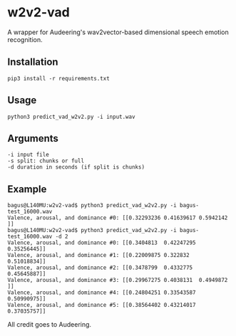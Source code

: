 # w2v2-vad
A wrapper for Audeering's wav2vector-based dimensional speech emotion recognition.

## Installation
    pip3 install -r requirements.txt
    
## Usage
    python3 predict_vad_w2v2.py -i input.wav

## Arguments
```
-i input file  
-s split: chunks or full  
-d duration in seconds (if split is chunks)  
```

## Example

```
bagus@L140MU:w2v2-vad$ python3 predict_vad_w2v2.py -i bagus-test_16000.wav 
Valence, arousal, and dominance #0: [[0.32293236 0.41639617 0.5942142 ]]
bagus@L140MU:w2v2-vad$ python3 predict_vad_w2v2.py -i bagus-test_16000.wav -d 2
Valence, arousal, and dominance #0: [[0.3404813  0.42247295 0.35256445]]
Valence, arousal, and dominance #1: [[0.22009875 0.322832   0.51018834]]
Valence, arousal, and dominance #2: [[0.3478799  0.4332775  0.45645887]]
Valence, arousal, and dominance #3: [[0.29967275 0.4038131  0.4949872 ]]
Valence, arousal, and dominance #4: [[0.24804251 0.33543587 0.50990975]]
Valence, arousal, and dominance #5: [[0.38564402 0.43214017 0.37035757]]
```

All credit goes to Audeering.
